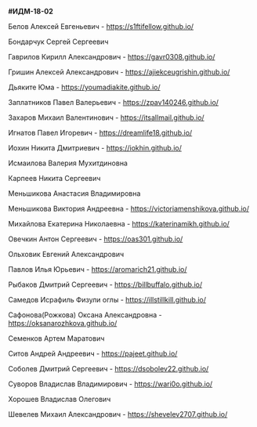 **#ИДМ-18-02**

Белов	Алексей	Евгеньевич - https://s1ftifellow.github.io/

Бондарчук	Сергей	Сергеевич

Гаврилов	Кирилл	Александрович - https://gavr0308.github.io/

Гришин	Алексей	Александрович - https://ajiekceugrishin.github.io/

Дьяките	Юма	- https://youmadiakite.github.io/

Заплатников	Павел	Валерьевич - https://zpav140246.github.io/

Захаров	Михаил	Валентинович - https://itsallmail.github.io/

Игнатов	Павел	Игоревич - https://dreamlife18.github.io/

Иохин	Никита	Дмитриевич - https://iokhin.github.io/

Исмаилова	Валерия	Мухитдиновна

Карпеев	Никита	Сергеевич

Меньшикова	Анастасия	Владимировна

Меньшикова	Виктория	Андреевна - https://victoriamenshikova.github.io/

Михайлова	Екатерина	Николаевна - https://katerinamikh.github.io/

Овечкин	Антон	Сергеевич - https://oas301.github.io/

Ольховик	Евгений	Александрович

Павлов	Илья	Юрьевич - https://aromarich21.github.io/

Рыбаков	Дмитрий	Сергеевич - https://billbuffalo.github.io/

Самедов	Исрафиль	Физули оглы - https://illstillkill.github.io/

Сафонова(Рожкова)	Оксана	Александровна - https://oksanarozhkova.github.io/

Семенков	Артем	Маратович

Ситов	Андрей	Андреевич - https://pajeet.github.io/

Соболев	Дмитрий	Сергеевич - https://dsobolev22.github.io/

Суворов	Владислав	Владимирович - https://wari0o.github.io/

Хорошев	Владислав	Олегович

Шевелев	Михаил	Александрович - https://shevelev2707.github.io/
